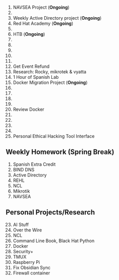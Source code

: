 
1.  NAVSEA Project (**Ongoing**)
2. 
3.  Weekly Active Directory project (**Ongoing**)
4.  Red Hat Academy (**Ongoing**)
5. 
6.  HTB (**Ongoing**)
7. 
8. 
9. 
10. 
11. 
12. Get Event Refund 
13. Research: Rocky, mikrotek & vyatta
14. 1 Hour of Spanish Lab 
15. Docker Migration Project (**Ongoing**)
16. 
17.  
18. 
19. 
20. Review Docker
21. 
22. 
23. 
24. 
25.  Personal Ethical Hacking Tool Interface 

## Weekly Homework (Spring Break)
1. Spanish Extra Credit
2. BIND DNS
3. Active Directory
4. REHL
5. NCL
6. Mikrotik
7. NAVSEA

## Personal Projects/Research
23.  AI Stuff
24. Over the Wire
25. NCL
26. Command Line Book, Black Hat Python
27. Docker
28. Security+ 
29. TMUX
30. Raspberry Pi
31. Fix Obsidian Sync
32. Firewall container
